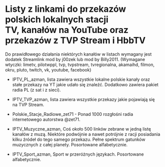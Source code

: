 # Listy z linkami do przekazów polskich lokalnych stacji TV, kanałów na YouTube oraz przekazów z TVP Stream i HbbTV

Do prawidłowego działania niektórych kanałów w listach wymagany jest dodatek Streamlink mod by j00zek lub mod by Billy2011. 
(Wymagane wtyczki: limetv, pilotwppl, tvp, tvpstream, tvregionalna, akamaihd, filmon, okru, pluto, twitch, vk, youtube, facebook)

- IPTV_PL_azman, lista zawiera wszystkie lokalne polskie kanały oraz stałe przekazy na YT jakie udało się znaleźć. Dodatkowo zawiera pakiet radia PL (z sat i z sieci).

- IPTV_TVP_azman, lista zawiera wszystkie przekazy jakie pojawiają się na TVP Stream.

- Polskie_Stacje_Radiowe_zet71 - Ponad 1000 rozgłośni radia internetowego autorstwa @zet71.

- IPTV_Muzyczne_azman, Coś około 500 linków zebrane w jedną listę kanałów z muzą. Niektóre podwójnie a nawet potrójnie z racji posiadania kilku źródeł do tego samego przekazu. Pełne spektrum gatunków muzycznych z całej planety. Posortowane alfabetycznie.

- IPTV_Sport_azman, Sport w przeróżnych językach. Posortowane alfabetycznie.

